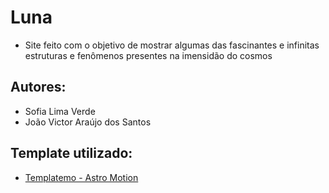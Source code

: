 # Luna
* Site feito com o objetivo de mostrar algumas das fascinantes e infinitas estruturas e fenômenos presentes na imensidão do cosmos

## Autores:
* Sofia Lima Verde
* João Victor Araújo dos Santos

## Template utilizado:
* [Templatemo - Astro Motion](https://templatemo.com/tm-560-astro-motion)
